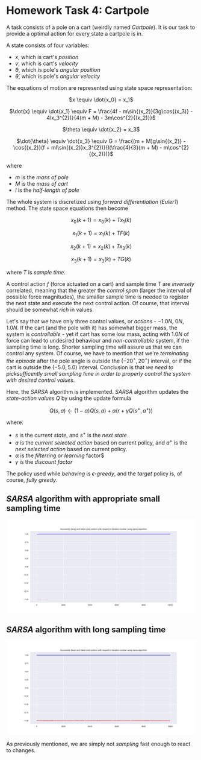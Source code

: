 # Homework Task 4: Cartpole

A task consists of a pole on a cart (weirdly named *Cartpole*). It is our task to provide a optimal action for every state a cartpole is in. 

A state consists of four variables:

- $x$, which is cart's *position*
- $v$, which is cart's *velocity*
- $\theta$, which is pole's *angular position*
- $\dot{\theta}$, which is pole's *angular velocity*

The equations of motion are represented using state space representation:

<div align=center>
 
  $x \equiv \dot{x_0} = x_1$
  
  $\dot{x} \equiv \dot{x_1} \equiv F = \frac{4f - m\sin{(x_2)}(3g\cos{(x_3)} - 4lx_3^{2})}{4(m + M) - 3m\cos^{2}{(x_2)}}$
  
  $\theta \equiv \dot{x_2} = x_3$

  $\dot{\theta} \equiv \dot{x_3} \equiv G = \frac{(m + M)g\sin{(x_2)} - \cos{(x_2)}(f + ml\sin{(x_2)}x_3^{2})}{l(\frac{4}{3}(m + M) - m\cos^{2}{(x_2)})}$ 

</div>

where 

- $m$ is the *mass of pole*
- $M$ is the *mass of cart*
- $l$ is the *half-length of pole* 

The whole system is discretized using *forward differentiation* (*Euler1*) method. The state space equations then become 

<div align=center>

$x_0(k + 1) = x_0(k) + Tx_1(k)$

$x_1(k + 1) = x_1(k) + TF(k)$

$x_2(k + 1) = x_2(k) + Tx_3(k)$

$x_3(k + 1) = x_3(k) + TG(k)$

</div>

where $T$ is *sample time*. 

A control action $f$ (force actuated on a cart) and sample time $T$ are *inversely* correlated, meaning that the greater the *control span*
(larger the interval of possible force magnitudes), the smaller sample time is needed to register the next state and execute the next
control action. Of course, that interval should be somewhat *rich* in values.

Let's say that we have only three control values, or *actions* - $-1.0N$, $0N$, $1.0N$. If the cart (and the pole with it) has somewhat bigger mass, 
the system is *controllable* - yet if cart has some low mass, acting with $1.0N$ of force can lead to undesired behaviour and 
*non-controllable* system, if the sampling time is long. Shorter sampling time will assure us that we can control any system. Of course,
we have to mention that we're *terminating the episode* after the pole angle is outside the $(-20^{\circ}, 20^{\circ})$ interval,
or if the cart is outside the $(-5.0, 5.0)$ interval. Conclusion is that *we need to picksufficently small sampling time in order to properly control
the system with desired control values*. 

Here, the *SARSA* algorithm is implemented. *SARSA* algorithm updates the *state-action values* $Q$ by using the update formula 

<div align=center>

$Q(s, a) \leftarrow (1 - \alpha)Q(s, a) + \alpha(r + \gamma Q(s^{+}, a^{+}))$

</div>

where:

- $s$ is the *current state*, and $s^{+}$ is the *next state*
- $a$ is the *current selected action* based on current policy, and $a^{+}$ is the *next selected action* based on current policy.
- $\alpha$ is the *filterring* or *learning* factor$
- $\gamma$ is the *discount factor*

The policy used while *behaving* is $\epsilon$*-greedy*, and the *target* policy is, of course, *fully greedy*.

## *SARSA* algorithm with appropriate small sampling time

![](./images/sarsa.png)

## *SARSA* algorithm with long sampling time

![](./images/sarsa_long_sample_time.png)

As previously mentioned, we are simply not *sampling* fast enough to react to changes.
